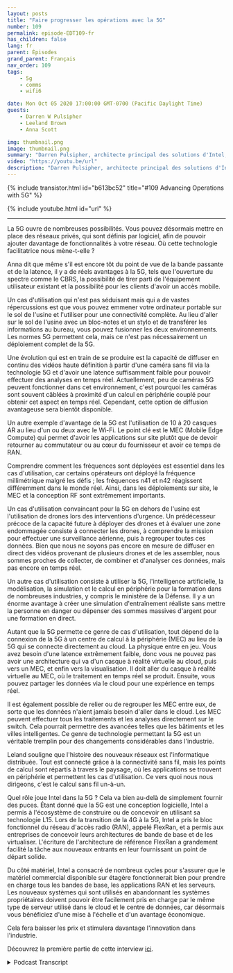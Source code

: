 ```yaml
---
layout: posts
title: "Faire progresser les opérations avec la 5G"
number: 109
permalink: episode-EDT109-fr
has_children: false
lang: fr
parent: Épisodes
grand_parent: Français
nav_order: 109
tags:
    - 5g
    - comms
    - wifi6

date: Mon Oct 05 2020 17:00:00 GMT-0700 (Pacific Daylight Time)
guests:
    - Darren W Pulsipher
    - Leeland Brown
    - Anna Scott

img: thumbnail.png
image: thumbnail.png
summary: "Darren Pulsipher, architecte principal des solutions d'Intel; Leland Brown, ingénieur principal: Directeur technique des communications avancées; et le Dr Anna Scott, architecte principal de la périphérie pour le secteur public, discutent de l'histoire des communications avancées et des cas d'utilisation future avec la 5G. Partie deux de deux."
video: "https://youtu.be/url"
description: "Darren Pulsipher, architecte principal des solutions d'Intel; Leland Brown, ingénieur principal: Directeur technique des communications avancées; et le Dr Anna Scott, architecte principal de la périphérie pour le secteur public, discutent de l'histoire des communications avancées et des cas d'utilisation future avec la 5G. Partie deux de deux."
---
```


<div>
{% include transistor.html id="b613bc52" title="#109 Advancing Operations with 5G" %}

{% include youtube.html id="url" %}
</div>

---

La 5G ouvre de nombreuses possibilités. Vous pouvez désormais mettre en place des réseaux privés, qui sont définis par logiciel, afin de pouvoir ajouter davantage de fonctionnalités à votre réseau. Où cette technologie facilitatrice nous mène-t-elle ?

Anna dit que même s'il est encore tôt du point de vue de la bande passante et de la latence, il y a de réels avantages à la 5G, tels que l'ouverture du spectre comme le CBRS, la possibilité de tirer parti de l'équipement utilisateur existant et la possibilité pour les clients d'avoir un accès mobile.

Un cas d'utilisation qui n'est pas séduisant mais qui a de vastes répercussions est que vous pouvez emmener votre ordinateur portable sur le sol de l'usine et l'utiliser pour une connectivité complète. Au lieu d'aller sur le sol de l'usine avec un bloc-notes et un stylo et de transférer les informations au bureau, vous pouvez fusionner les deux environnements. Les normes 5G permettent cela, mais ce n'est pas nécessairement un déploiement complet de la 5G.

Une évolution qui est en train de se produire est la capacité de diffuser en continu des vidéos haute définition à partir d'une caméra sans fil via la technologie 5G et d'avoir une latence suffisamment faible pour pouvoir effectuer des analyses en temps réel. Actuellement, peu de caméras 5G peuvent fonctionner dans cet environnement, c'est pourquoi les caméras sont souvent câblées à proximité d'un calcul en périphérie couplé pour obtenir cet aspect en temps réel. Cependant, cette option de diffusion avantageuse sera bientôt disponible.

Un autre exemple d'avantage de la 5G est l'utilisation de 10 à 20 casques AR au lieu d'un ou deux avec le Wi-Fi. Le point clé est le MEC (Mobile Edge Compute) qui permet d'avoir les applications sur site plutôt que de devoir retourner au commutateur ou au cœur du fournisseur et avoir ce temps de RAN.

Comprendre comment les fréquences sont déployées est essentiel dans les cas d'utilisation, car certains opérateurs ont déployé la fréquence millimétrique malgré les défis ; les fréquences n41 et n42 réagissent différemment dans le monde réel. Ainsi, dans les déploiements sur site, le MEC et la conception RF sont extrêmement importants.

Un cas d'utilisation convaincant pour la 5G en dehors de l'usine est l'utilisation de drones lors des interventions d'urgence. Un prédécesseur précoce de la capacité future à déployer des drones et à évaluer une zone endommagée consiste à connecter les drones, à comprendre la mission pour effectuer une surveillance aérienne, puis à regrouper toutes ces données. Bien que nous ne soyons pas encore en mesure de diffuser en direct des vidéos provenant de plusieurs drones et de les assembler, nous sommes proches de collecter, de combiner et d'analyser ces données, mais pas encore en temps réel.

Un autre cas d'utilisation consiste à utiliser la 5G, l'intelligence artificielle, la modélisation, la simulation et le calcul en périphérie pour la formation dans de nombreuses industries, y compris le ministère de la Défense. Il y a un énorme avantage à créer une simulation d'entraînement réaliste sans mettre la personne en danger ou dépenser des sommes massives d'argent pour une formation en direct.

Autant que la 5G permette ce genre de cas d'utilisation, tout dépend de la connexion de la 5G à un centre de calcul à la périphérie (MEC) au lieu de la 5G qui se connecte directement au cloud. La physique entre en jeu. Vous avez besoin d'une latence extrêmement faible, donc vous ne pouvez pas avoir une architecture qui va d'un casque à réalité virtuelle au cloud, puis vers un MEC, et enfin vers la visualisation. Il doit aller du casque à réalité virtuelle au MEC, où le traitement en temps réel se produit. Ensuite, vous pouvez partager les données via le cloud pour une expérience en temps réel.

Il est également possible de relier ou de regrouper les MEC entre eux, de sorte que les données n'aient jamais besoin d'aller dans le cloud. Les MEC peuvent effectuer tous les traitements et les analyses directement sur le switch. Cela pourrait permettre des avancées telles que les bâtiments et les villes intelligentes. Ce genre de technologie permettant la 5G est un véritable tremplin pour des changements considérables dans l'industrie.

Leland souligne que l'histoire des nouveaux réseaux est l'informatique distribuée. Tout est connecté grâce à la connectivité sans fil, mais les points de calcul sont répartis à travers le paysage, où les applications se trouvent en périphérie et permettent les cas d'utilisation. Ce vers quoi nous nous dirigeons, c'est le calcul sans fil un-à-un.

Quel rôle joue Intel dans la 5G ? Cela va bien au-delà de simplement fournir des puces. Étant donné que la 5G est une conception logicielle, Intel a permis à l'écosystème de construire ou de concevoir en utilisant sa technologie L15. Lors de la transition de la 4G à la 5G, Intel a pris le bloc fonctionnel du réseau d'accès radio (RAN), appelé FlexRan, et a permis aux entreprises de concevoir leurs architectures de bande de base et de les virtualiser. L'écriture de l'architecture de référence FlexRan a grandement facilité la tâche aux nouveaux entrants en leur fournissant un point de départ solide.

Du côté matériel, Intel a consacré de nombreux cycles pour s'assurer que le matériel commercial disponible sur étagère fonctionnerait bien pour prendre en charge tous les bandes de base, les applications RAN et les serveurs. Les nouveaux systèmes qui sont utilisés en abandonnant les systèmes propriétaires doivent pouvoir être facilement pris en charge par le même type de serveur utilisé dans le cloud et le centre de données, car désormais vous bénéficiez d'une mise à l'échelle et d'un avantage économique.

Cela fera baisser les prix et stimulera davantage l'innovation dans l'industrie.

Découvrez la première partie de cette interview [ici](episode-EDT108).



<details>
<summary> Podcast Transcript </summary>

<p></p>

</details>

